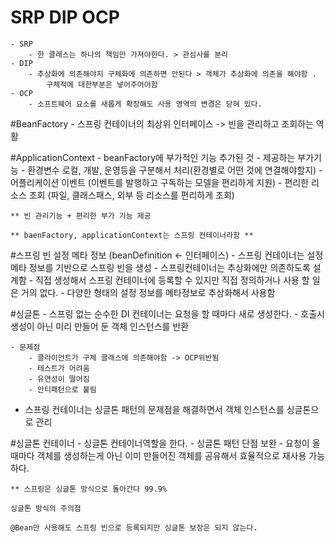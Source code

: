 # SRP DIP OCP
    - SRP 
        - 한 클래스는 하나의 책임만 가져야한다. > 관심사를 분리
    - DIP 
        - 추상화에 의존해야지 구체화에 의존하면 안된다 > 객체가 추상화에 의존을 해야함 . 
            구체적에 대한부분은 넣어주어야함
    - OCP
        - 소프트웨어 요소를 새롭게 확장해도 사용 영역의 변경은 닫혀 있다.

#BeanFactory
    - 스프링 컨테이너의 최상위 인터페이스 -> 빈을 관리하고 조회하는 역활

#ApplicationContext
    - beanFactory에 부가적인 기능 추가된 것 
    - 제공하는 부가기능
      - 환경변수 로컬, 개발, 운영등을 구분해서 처리(환경별로 어떤 것에 연결해야할지)
      - 어플리케이션 이벤트 (이벤트를 발행하고 구독하는 모델을 편리하게 지원)
      - 편리한 리소스 조회 (파일, 클래스패스, 외부 등 리소스를 편리하게 조회)

    ** 빈 관리기능 + 편리한 부가 기능 제공
    
    ** baenFactory, applicationContext는 스프링 컨테이너라함 **

#스프링 빈 설정 메타 정보 (beanDefinition <- 인터페이스)
    - 스프링 컨테이너는 설정 메타 정보를 기반으로 스프링 빈을 생성
    - 스프링컨테이너는 추상화에만 의존하도록 설계함 
    - 직접 생성해서 스프링 컨테이너에 등록할 수 있지만 직접 정의하거나 사용 할 일은 거의 없다.
    - 다양한 형태의 설정 정보를 메타정보로 추상화해서 사용함

#싱글톤
    - 스프링 없는 순수한 DI 컨테이너는 요청을 할 때마다 새로 생성한다.
    - 호출시 생성이 아닌 미리 만들어 둔 객체 인스턴스를 반환 
    
    - 문제점 
        - 클라이언트가 구체 클래스에 의존해야함 -> OCP위반됨
        - 테스트가 어려움
        - 유연성이 떨어짐 
        - 안티패턴으로 불림

* 스프링 컨테이너는 싱글톤 패턴의 문제점을 해결하면서 객체 인스턴스를 싱글톤으로 관리

#싱글톤 컨테이너
     - 싱글톤 컨테이너역할을 한다.
     - 싱글톤 패턴 단점 보완 
     - 요청이 올 때마다 객체를 생성하는게 아닌 이미 만들어진 객체를 공유해서 효율적으로 재사용 가능하다.

    ** 스프링은 싱글톤 방식으로 돌아간다 99.9%

    싱글톤 방식의 주의점 

    @Bean만 사용해도 스프링 빈으로 등록되지만 싱글톤 보장은 되지 않는다.

        